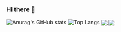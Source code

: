 ### Hi there 👋
![Anurag's GitHub stats](https://github-readme-stats.vercel.app/api?username=vitormartins1&show_icons=true&&include_all_commits=true&count_private=true)
![Top Langs](https://github-readme-stats.vercel.app/api/top-langs/?username=vitormartins1&layout=compact&langs_count=8&hide=asp,xslt)
<a href="https://github.com/anuraghazra/github-readme-stats">
  <img align="center" src="https://github-readme-stats.vercel.app/api?username=vitormartins1&show_icons=true&&include_all_commits=true&count_private=true" />
</a>
<a href="https://github.com/anuraghazra/github-readme-stats">
  <img align="center" src="https://github-readme-stats.vercel.app/api/top-langs/?username=vitormartins1&layout=compact&langs_count=8&hide=asp,xslt" />
</a>
<!--
**vitormartins1/vitormartins1** is a ✨ _special_ ✨ repository because its `README.md` (this file) appears on your GitHub profile.

Here are some ideas to get you started:

- 🔭 I’m currently working on ...
- 🌱 I’m currently learning ...
- 👯 I’m looking to collaborate on ...
- 🤔 I’m looking for help with ...
- 💬 Ask me about ...
- 📫 How to reach me: ...
- 😄 Pronouns: ...
- ⚡ Fun fact: ...
-->
